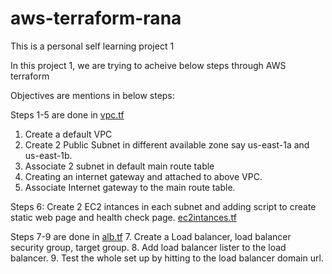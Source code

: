 # aws-terraform-rana
This is a personal self learning project 1

In this project 1, we are trying to acheive below steps through AWS terraform

Objectives are mentions in below steps:

Steps 1-5 are done in <a href="https://github.com/ranajitpang/aws-terraform-rana/blob/main/project1-lb-ec2-vpc/vpc.tf">vpc.tf</a>
1. Create a default VPC
2. Create 2 Public Subnet in different available zone say us-east-1a and us-east-1b.
3. Associate 2 subnet in default main route table
4. Creating an internet gateway and attached to above VPC.
5. Associate Internet gateway to the main route table.

Steps 6: Create 2 EC2 intances in each subnet and adding script to create static web page and health check page. <a href="https://github.com/ranajitpang/aws-terraform-rana/blob/main/project1-lb-ec2-vpc/ec2intances.tf">ec2intances.tf</a>

Steps 7-9 are done in <a href="https://github.com/ranajitpang/aws-terraform-rana/blob/main/project1-lb-ec2-vpc/alb.tf">alb.tf</a>
7. Create a Load balancer, load balancer security group, target group.
8. Add load balancer lister to the load balancer.
9. Test the whole set up by hitting to the load balancer domain url.
